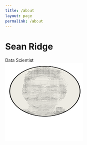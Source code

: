 ```yaml
---
title: /about
layout: page
permalink: /about
---
```




# Sean Ridge
Data Scientist
</br>
<img src="/assets/avatar.svg" alt="image" width="250" height="250" />
